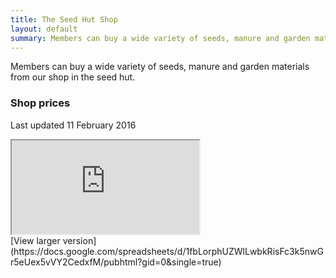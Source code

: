 ```yaml
---
title: The Seed Hut Shop
layout: default
summary: Members can buy a wide variety of seeds, manure and garden materials from our shop in the seed hut.
---
```


Members can buy a wide variety of seeds, manure and garden materials from our shop in the seed hut.

### Shop prices

Last updated 11 February 2016

<div class="google-sheets">
<iframe src="https://docs.google.com/spreadsheets/d/1fbLorphUZWlLwbkRisFc3k5nwGr5eUex5vVY2CedxfM/pubhtml?gid=0&amp;single=true&amp;widget=true&amp;headers=false"></iframe></div>
[View larger version](https://docs.google.com/spreadsheets/d/1fbLorphUZWlLwbkRisFc3k5nwGr5eUex5vVY2CedxfM/pubhtml?gid=0&single=true)